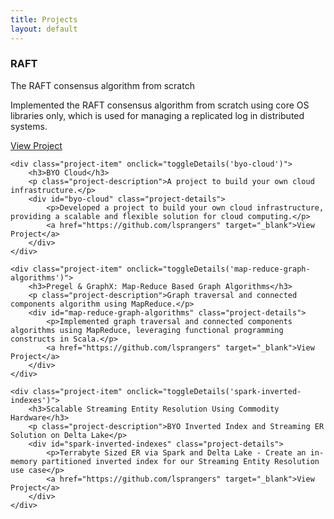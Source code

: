 ```yaml
---
title: Projects
layout: default
---
```


<!-- # Projects -->

<div class="projects-container">
    <div class="project-item" onclick="toggleDetails('raft')">
        <h3>RAFT</h3>
        <p class="project-description">The RAFT consensus algorithm from scratch</p>
        <div id="raft" class="project-details">
            <p>Implemented the RAFT consensus algorithm from scratch using core OS libraries only, which is used for managing a replicated log in distributed systems.</p>
            <a href="https://github.com/lsprangers/raft-course" target="_blank">View Project</a>
        </div>
    </div>

    <div class="project-item" onclick="toggleDetails('byo-cloud')">
        <h3>BYO Cloud</h3>
        <p class="project-description">A project to build your own cloud infrastructure.</p>
        <div id="byo-cloud" class="project-details">
            <p>Developed a project to build your own cloud infrastructure, providing a scalable and flexible solution for cloud computing.</p>
            <a href="https://github.com/lsprangers" target="_blank">View Project</a>
        </div>
    </div>

    <div class="project-item" onclick="toggleDetails('map-reduce-graph-algorithms')">
        <h3>Pregel & GraphX: Map-Reduce Based Graph Algorithms</h3>
        <p class="project-description">Graph traversal and connected components algorithm using MapReduce.</p>
        <div id="map-reduce-graph-algorithms" class="project-details">
            <p>Implemented graph traversal and connected components algorithms using MapReduce, leveraging functional programming constructs in Scala.</p>
            <a href="https://github.com/lsprangers" target="_blank">View Project</a>
        </div>
    </div>

    <div class="project-item" onclick="toggleDetails('spark-inverted-indexes')">
        <h3>Scalable Streaming Entity Resolution Using Commodity Hardware</h3>
        <p class="project-description">BYO Inverted Index and Streaming ER Solution on Delta Lake</p>
        <div id="spark-inverted-indexes" class="project-details">
            <p>Terrabyte Sized ER via Spark and Delta Lake - Create an in-memory partitioned inverted index for our Streaming Entity Resolution use case</p>
            <a href="https://github.com/lsprangers" target="_blank">View Project</a>
        </div>
    </div>
</div>

<script>
function toggleDetails(id) {
    var element = document.getElementById(id);
    if (element.style.display === "none" || element.style.display === "") {
        element.style.display = "block";
    } else {
        element.style.display = "none";
    }
}
</script>